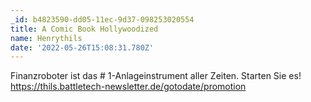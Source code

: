 ```yaml
---
_id: b4823590-dd05-11ec-9d37-098253020554
title: A Comic Book Hollywoodized
name: Henrythils
date: '2022-05-26T15:08:31.780Z'
---
```

Finanzroboter ist das # 1-Anlageinstrument aller Zeiten. Starten Sie es! https://thils.battletech-newsletter.de/gotodate/promotion
